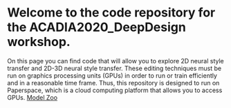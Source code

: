 # Welcome to the code repository for the ACADIA2020_DeepDesign workshop.
On this page you can find code that will allow you to explore 2D neural style transfer and 2D-3D neural style transfer. These editing techniques must be run on graphics processing units (GPUs) in order to run or train efficiently and in a reasonable time frame. Thus, this repository is designed to run on Paperspace, which is a cloud computing platform that allows you to access GPUs.
[Model Zoo](paperspace_tutorials/model_zoo.md)
